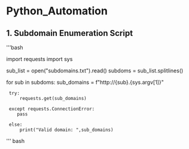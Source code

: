 # Python_Automation

## 1. Subdomain Enumeration Script

'''bash 

  import requests 
  import sys 

  sub_list = open("subdomains.txt").read() 
  subdoms = sub_list.splitlines()

  for sub in subdoms:
      sub_domains = f"http://{sub}.{sys.argv[1]}" 

     try:
         requests.get(sub_domains)
    
     except requests.ConnectionError: 
        pass
    
     else:
         print("Valid domain: ",sub_domains) 

''' bash

